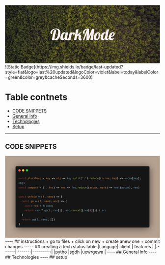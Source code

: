 <img src="DarkMode.png">
![Static Badge](https://img.shields.io/badge/last-updated?style=flat&logo=last%20updated&logoColor=violet&label=today&labelColor=green&color=grey&cacheSeconds=3600)

# Table contnets 
* [CODE SNIPPETS](#code-snippets)
* [General info](#general-info)
* [Technologies](#technologies)
* [Setup](#setup)
-------

## CODE SNIPPETS
<img src="carbon.png">
----
## instructions
+ go to files
+ click on new
+ create anew one
+ commit changes
-----
## creating a tech status table
|Languge| client | features |
|:------|:------:|---------:| 
|pytho  |sgdh    |uewrgewa  |
----
## General info
----
## Technologies
----
## setup
